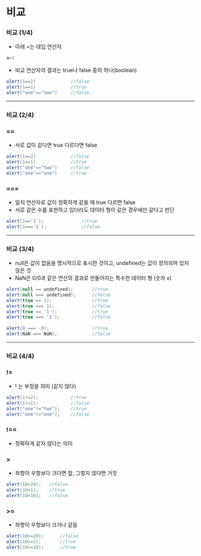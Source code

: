 # 비교

### 비교 (1/4)
- 아래 =는 대입 연산자
```java
a=1
```
- 비교 연산자의 결과는 true나 false 중의 하나(boolean)

```java
alert(1==2)             //false
alert(1==1)             //true
alert("one"=="two")     //false 
```

---

### 비교 (2/4)

### ==
- 서로 값이 같다면 true 다르다면 false
```java
alert(1==2)             //false
alert(1==1)             //true
alert("one"=="two")     //false 
alert("one"=="one")     //true
```

### ===
- 일치 연산자로 값이 정확하게 같을 때 true 다르면 false
- 서로 같은 수를 표현하고 있더라도 데이터 형이 같은 경우에만 같다고 판단
```java
alert(1=='1');              //true
alert(1==='1');             //false
```

---

### 비교 (3/4)
- null은 값이 없음을 명시적으로 표시한 것이고, undefined는 값이 정의되어 있지 않은 것
- NaN은 0/0과 같은 연산의 결과로 만들어지는 특수한 데이터 형 (숫자 x)
```java
alert(null == undefined);       //true
alert(null === undefined);      //false
alert(true == 1);               //true
alert(true === 1);              //false
alert(true == '1');             //true
alert(true === '1');            //false
 
alert(0 === -0);                //true
alert(NaN === NaN);             //false
```

---

### 비교 (4/4)

### !=
- ! 는 부정을 의미 (같지 않다)
```java
alert(1!=2);            //true
alert(1!=1);            //false
alert("one"!="two");    //true
alert("one"!="one");    //false
```

### !==
- 정확하게 같지 않다는 의미

### >
- 좌항이 우항보다 크다면 참, 그렇지 않다면 거짓
```java
alert(10>20);   //false
alert(10>1);    //true
alert(10>10);   //false
```

### >=
- 좌항이 우항보다 크거나 같음
```java
alert(10>=20);      //false
alert(10>=1);       //true
alert(10>=10);      //true
```
